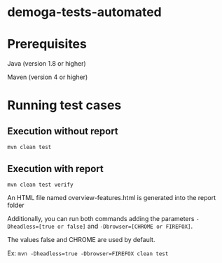 # demoga-tests-automated

# Prerequisites
Java (version 1.8 or higher)

Maven (version 4 or higher)

# Running test cases

## Execution without report
`mvn clean test`

## Execution with report
`mvn clean test verify`

An HTML file named overview-features.html is generated into the report folder

Additionally, you can run both commands adding the parameters `-Dheadless=[true or false]` and `-Dbrowser=[CHROME or FIREFOX]`.

The values false and CHROME are used by default.

Ex: `mvn -Dheadless=true -Dbrowser=FIREFOX clean test`

